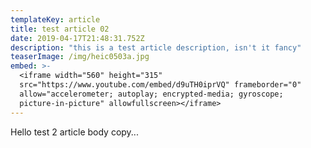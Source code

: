 ```yaml
---
templateKey: article
title: test article 02
date: 2019-04-17T21:48:31.752Z
description: "this is a test article description, isn't it fancy"
teaserImage: /img/heic0503a.jpg
embed: >-
  <iframe width="560" height="315"
  src="https://www.youtube.com/embed/d9uTH0iprVQ" frameborder="0"
  allow="accelerometer; autoplay; encrypted-media; gyroscope;
  picture-in-picture" allowfullscreen></iframe>
---
```


Hello test 2 article body copy...
